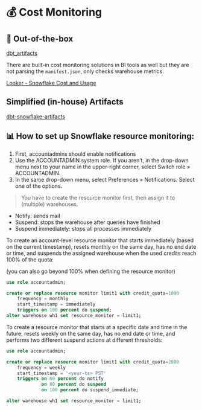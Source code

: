 # 💰 Cost Monitoring

## 🥡 Out-of-the-box

[dbt_artifacts](https://github.com/brooklyn-data/dbt_artifacts)

There are built-in cost monitoring solutions in BI tools as well but they are not parsing the `manifest.json`, only checks warehouse metrics.

[Looker - Snowflake Cost and Usage](https://marketplace.looker.com/marketplace/detail/snowflake-cost-v2)

## Simplified (in-house) Artifacts

[dbt-snowflake-artifacts](https://github.com/Hiflylabs/dbt-snowflake-artifacts)

## 📊 How to set up Snowflake resource monitoring:

1. First, accountadmins should enable notifications
1. Use the ACCOUNTADMIN system role. If you aren’t, in the drop-down menu next to your name in the upper-right corner, select Switch role » ACCOUNTADMIN.
1. In the same drop-down menu, select Preferences » Notifications.
Select one of the options.

> You have to create the resource monitor first, then assign it to (multiple) warehouses.

 - Notify: sends mail
 - Suspend: stops the warehouse after queries have finished
 - Suspend immediately: stops all processes immediately

To create an account-level resource monitor that starts immediately (based on the current timestamp), resets monthly on the same day, has no end date or time, and suspends the assigned warehouse when the used credits reach 100% of the quota:

(you can also go beyond 100% when defining the resource monitor)

```sql
use role accountadmin;

create or replace resource monitor limit1 with credit_quota=1000
    frequency = monthly
    start_timestamp = immediately
    triggers on 100 percent do suspend;
alter warehouse wh1 set resource_monitor = limit1;
```

To create a resource monitor that starts at a specific date and time in the future, resets weekly on the same day, has no end date or time, and performs two different suspend actions at different thresholds:

```sql
use role accountadmin;

create or replace resource monitor limit1 with credit_quota=2000
    frequency = weekly
    start_timestamp = '<your-ts> PST'
    triggers on 60 percent do notify
             on 80 percent do suspend
             on 100 percent do suspend_immediate;

alter warehouse wh1 set resource_monitor = limit1;
```